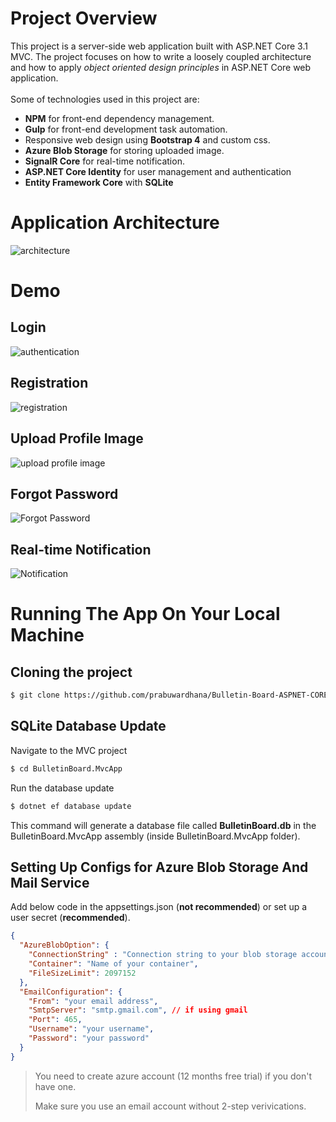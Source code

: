 # Project Overview
This project is a server-side web application built with ASP.NET Core 3.1 MVC.
The project focuses on how to write a loosely coupled architecture and how to apply *object oriented design principles* in ASP.NET Core web application.
</br>
</br>
Some of technologies used in this project are:
* **NPM** for front-end dependency management.
* **Gulp** for front-end development task automation.
* Responsive web design using **Bootstrap 4** and custom css.
* **Azure Blob Storage** for storing uploaded image.
* **SignalR Core** for real-time notification.
* **ASP.NET Core Identity** for user management and authentication
* **Entity Framework Core** with **SQLite**

# Application Architecture
![architecture](https://i.imgur.com/KGdgTny.png)

# Demo
## Login
![authentication](https://i.imgur.com/u6Lk90e.gif)
## Registration
![registration](https://i.imgur.com/KpK3gGN.gif)
## Upload Profile Image
![upload profile image](https://i.imgur.com/0rPhK0S.gif)
## Forgot Password
![Forgot Password](https://i.imgur.com/FyBu0zZ.gif)
## Real-time Notification
![Notification](https://i.imgur.com/NNx857O.gif)

# Running The App On Your Local Machine
## Cloning the project
```bash
$ git clone https://github.com/prabuwardhana/Bulletin-Board-ASPNET-CORE.git
```

## SQLite Database Update
Navigate to the MVC project
```bash
$ cd BulletinBoard.MvcApp
```
Run the database update
```bash
$ dotnet ef database update
```
This command will generate a database file called **BulletinBoard.db** in the BulletinBoard.MvcApp assembly (inside BulletinBoard.MvcApp folder).

## Setting Up Configs for Azure Blob Storage And Mail Service
Add below code in the appsettings.json (**not recommended**) or set up a user secret (**recommended**).
```json
{
  "AzureBlobOption": {
    "ConnectionString" : "Connection string to your blob storage account",
    "Container": "Name of your container",
    "FileSizeLimit": 2097152
  },
  "EmailConfiguration": {
    "From": "your email address",
    "SmtpServer": "smtp.gmail.com", // if using gmail
    "Port": 465,
    "Username": "your username",
    "Password": "your password"
  }
}
```
> You need to create azure account (12 months free trial) if you don't have one.
>
> Make sure you use an email account without 2-step verivications.
